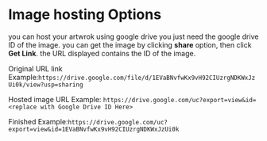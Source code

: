 # Image hosting Options
you can host your artwrok using google drive you just need the google drive ID of the image. you can get the image by clicking **share** option, then click **Get Link**. the URL displayed contains the ID of the image.

Original URL link Example:`https://drive.google.com/file/d/1EVaBNvfwKx9vH92CIUzrgNDKWxJzUi0k/view?usp=sharing`


Hosted image URL Example: `https://drive.google.com/uc?export=view&id= <replace with Google Drive ID Here>`

Finished Example:`https://drive.google.com/uc?export=view&id=1EVaBNvfwKx9vH92CIUzrgNDKWxJzUi0k`
